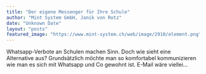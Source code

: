 ```yaml
---
title: "Der eigene Messenger für Ihre Schule"
author: "Mint System GmbH, Janik von Rotz"
date: "Unknown Date"
layout: "posts"
featured_image: "https://www.mint-system.ch/web/image/2910/element.png"
---
```


Whatsapp-Verbote an Schulen machen Sinn. Doch wie sieht eine Alternative aus? Grundsätzlich möchte man so komfortabel kommunizieren wie man es sich mit Whatsapp und Co gewohnt ist. E-Mail wäre viellei...

